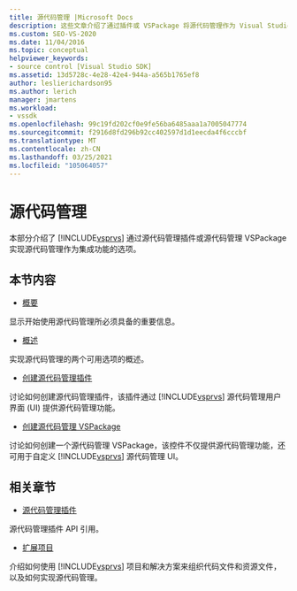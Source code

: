 ```yaml
---
title: 源代码管理 |Microsoft Docs
description: 这些文章介绍了通过插件或 VSPackage 将源代码管理作为 Visual Studio 的集成功能实现的选项。
ms.custom: SEO-VS-2020
ms.date: 11/04/2016
ms.topic: conceptual
helpviewer_keywords:
- source control [Visual Studio SDK]
ms.assetid: 13d5728c-4e28-42e4-944a-a565b1765ef8
author: leslierichardson95
ms.author: lerich
manager: jmartens
ms.workload:
- vssdk
ms.openlocfilehash: 99c19fd202cf0e9fe56ba6485aaa1a7005047774
ms.sourcegitcommit: f2916d8fd296b92cc402597d1d1eecda4f6cccbf
ms.translationtype: MT
ms.contentlocale: zh-CN
ms.lasthandoff: 03/25/2021
ms.locfileid: "105064057"
---
```

# <a name="source-control"></a>源代码管理
本部分介绍了 [!INCLUDE[vsprvs](../../code-quality/includes/vsprvs_md.md)] 通过源代码管理插件或源代码管理 VSPackage 实现源代码管理作为集成功能的选项。

## <a name="in-this-section"></a>本节内容
- [概要](../../extensibility/internals/source-control-integration-essentials.md)

 显示开始使用源代码管理所必须具备的重要信息。

- [概述](../../extensibility/internals/source-control-integration-overview.md)

 实现源代码管理的两个可用选项的概述。

- [创建源代码管理插件](../../extensibility/internals/creating-a-source-control-plug-in.md)

 讨论如何创建源代码管理插件，该插件通过 [!INCLUDE[vsprvs](../../code-quality/includes/vsprvs_md.md)] 源代码管理用户界面 (UI) 提供源代码管理功能。

- [创建源代码管理 VSPackage](../../extensibility/internals/creating-a-source-control-vspackage.md)

 讨论如何创建一个源代码管理 VSPackage，该控件不仅提供源代码管理功能，还可用于自定义 [!INCLUDE[vsprvs](../../code-quality/includes/vsprvs_md.md)] 源代码管理 UI。

## <a name="related-sections"></a>相关章节
- [源代码管理插件](../../extensibility/source-control-plug-ins.md)

 源代码管理插件 API 引用。

- [扩展项目](../../extensibility/extending-projects.md)

 介绍如何使用 [!INCLUDE[vsprvs](../../code-quality/includes/vsprvs_md.md)] 项目和解决方案来组织代码文件和资源文件，以及如何实现源代码管理。
